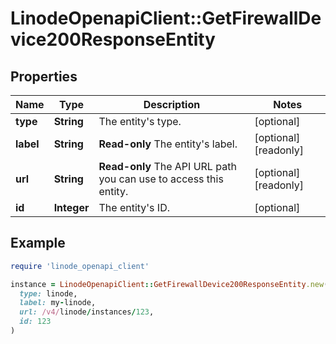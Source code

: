 # LinodeOpenapiClient::GetFirewallDevice200ResponseEntity

## Properties

| Name | Type | Description | Notes |
| ---- | ---- | ----------- | ----- |
| **type** | **String** | The entity&#39;s type. | [optional] |
| **label** | **String** | __Read-only__ The entity&#39;s label. | [optional][readonly] |
| **url** | **String** | __Read-only__ The API URL path you can use to access this entity. | [optional][readonly] |
| **id** | **Integer** | The entity&#39;s ID. | [optional] |

## Example

```ruby
require 'linode_openapi_client'

instance = LinodeOpenapiClient::GetFirewallDevice200ResponseEntity.new(
  type: linode,
  label: my-linode,
  url: /v4/linode/instances/123,
  id: 123
)
```

